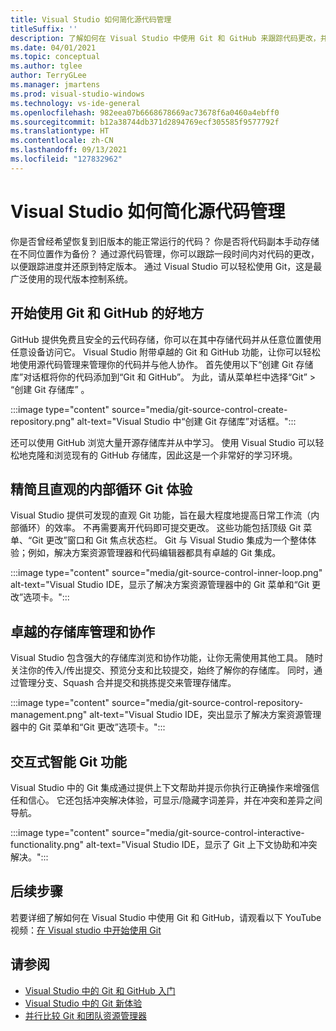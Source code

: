 ```yaml
---
title: Visual Studio 如何简化源代码管理
titleSuffix: ''
description: 了解如何在 Visual Studio 中使用 Git 和 GitHub 来跟踪代码更改，并在需要时将其还原。
ms.date: 04/01/2021
ms.topic: conceptual
ms.author: tglee
author: TerryGLee
ms.manager: jmartens
ms.prod: visual-studio-windows
ms.technology: vs-ide-general
ms.openlocfilehash: 982eea07b6668678669ac73678f6a0460a4ebff0
ms.sourcegitcommit: b12a38744db371d2894769ecf305585f9577792f
ms.translationtype: HT
ms.contentlocale: zh-CN
ms.lasthandoff: 09/13/2021
ms.locfileid: "127832962"
---
```

# <a name="how-visual-studio-makes-source-control-easy"></a>Visual Studio 如何简化源代码管理

你是否曾经希望恢复到旧版本的能正常运行的代码？ 你是否将代码副本手动存储在不同位置作为备份？ 通过源代码管理，你可以跟踪一段时间内对代码的更改，以便跟踪进度并还原到特定版本。 通过 Visual Studio 可以轻松使用 Git，这是最广泛使用的现代版本控制系统。

## <a name="a-great-place-to-start-with-git--github"></a>开始使用 Git 和 GitHub 的好地方

GitHub 提供免费且安全的云代码存储，你可以在其中存储代码并从任意位置使用任意设备访问它。 Visual Studio 附带卓越的 Git 和 GitHub 功能，让你可以轻松地使用源代码管理来管理你的代码并与他人协作。 首先使用以下“创建 Git 存储库”对话框将你的代码添加到“Git 和 GitHub”。 为此，请从菜单栏中选择“Git” > “创建 Git 存储库” 。

:::image type="content" source="media/git-source-control-create-repository.png" alt-text="Visual Studio 中“创建 Git 存储库”对话框。":::

还可以使用 GitHub 浏览大量开源存储库并从中学习。 使用 Visual Studio 可以轻松地克隆和浏览现有的 GitHub 存储库，因此这是一个非常好的学习环境。

## <a name="streamlined-and-intuitive-inner-loop-git-experience"></a>精简且直观的内部循环 Git 体验

Visual Studio 提供可发现的直观 Git 功能，旨在最大程度地提高日常工作流（内部循环）的效率。 不再需要离开代码即可提交更改。 这些功能包括顶级 Git 菜单、“Git 更改”窗口和 Git 焦点状态栏。 Git 与 Visual Studio 集成为一个整体体验；例如，解决方案资源管理器和代码编辑器都具有卓越的 Git 集成。

:::image type="content" source="media/git-source-control-inner-loop.png" alt-text="Visual Studio IDE，显示了解决方案资源管理器中的 Git 菜单和“Git 更改”选项卡。":::

## <a name="first-class-repository-management--collaboration"></a>卓越的存储库管理和协作

Visual Studio 包含强大的存储库浏览和协作功能，让你无需使用其他工具。 随时关注你的传入/传出提交、预览分支和比较提交，始终了解你的存储库。 同时，通过管理分支、Squash 合并提交和挑拣提交来管理存储库。

:::image type="content" source="media/git-source-control-repository-management.png" alt-text="Visual Studio IDE，突出显示了解决方案资源管理器中的 Git 菜单和“Git 更改”选项卡。":::

## <a name="interactive--smart-git-functionality"></a>交互式智能 Git 功能

Visual Studio 中的 Git 集成通过提供上下文帮助并提示你执行正确操作来增强信任和信心。 它还包括冲突解决体验，可显示/隐藏字词差异，并在冲突和差异之间导航。

:::image type="content" source="media/git-source-control-interactive-functionality.png" alt-text="Visual Studio IDE，显示了 Git 上下文协助和冲突解决。":::

## <a name="next-steps"></a>后续步骤

若要详细了解如何在 Visual Studio 中使用 Git 和 GitHub，请观看以下 YouTube 视频：[在 Visual studio 中开始使用 Git](https://www.youtube.com/watch?v=GCZ9x3yqkyc&list=PLReL099Y5nRc-zbaFbf0aNcIamBQujOxP)

## <a name="see-also"></a>请参阅

- [Visual Studio 中的 Git 和 GitHub 入门](/learn/modules/visual-studio-github-push/)
- [Visual Studio 中的 Git 新体验](git-with-visual-studio.md)
- [并行比较 Git 和团队资源管理器](git-team-explorer-feature-comparison.md)